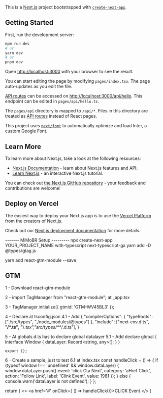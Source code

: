 This is a [Next.js](https://nextjs.org/) project bootstrapped with [`create-next-app`](https://github.com/vercel/next.js/tree/canary/packages/create-next-app).

## Getting Started

First, run the development server:

```bash
npm run dev
# or
yarn dev
# or
pnpm dev
```

Open [http://localhost:3000](http://localhost:3000) with your browser to see the result.

You can start editing the page by modifying `pages/index.tsx`. The page auto-updates as you edit the file.

[API routes](https://nextjs.org/docs/api-routes/introduction) can be accessed on [http://localhost:3000/api/hello](http://localhost:3000/api/hello). This endpoint can be edited in `pages/api/hello.ts`.

The `pages/api` directory is mapped to `/api/*`. Files in this directory are treated as [API routes](https://nextjs.org/docs/api-routes/introduction) instead of React pages.

This project uses [`next/font`](https://nextjs.org/docs/basic-features/font-optimization) to automatically optimize and load Inter, a custom Google Font.

## Learn More

To learn more about Next.js, take a look at the following resources:

- [Next.js Documentation](https://nextjs.org/docs) - learn about Next.js features and API.
- [Learn Next.js](https://nextjs.org/learn) - an interactive Next.js tutorial.

You can check out [the Next.js GitHub repository](https://github.com/vercel/next.js/) - your feedback and contributions are welcome!

## Deploy on Vercel

The easiest way to deploy your Next.js app is to use the [Vercel Platform](https://vercel.com/new?utm_medium=default-template&filter=next.js&utm_source=create-next-app&utm_campaign=create-next-app-readme) from the creators of Next.js.

Check out our [Next.js deployment documentation](https://nextjs.org/docs/deployment) for more details.

------- MiMoBR Setup ---------
npx create-next-app YOUR_PROJECT_NAME with-typescript next-typescript-ga
yarn add -D @types/gtag.js


yarn add react-gtm-module --save


## GTM
1 - Download react-gtm-module

2 - import TagManager from "react-gtm-module"; at _app.tsx

3 - TagManager.initialize({ gtmId: 'GTM-WV45BL3' });

4 - Declare at tsconfig.json 
4.1 - Add 
    {
    "compilerOptions": {
        "typeRoots": ["./src/types", "./node_modules/@types"]
    },
    "include": ["next-env.d.ts", "**/*.ts", "**/*.tsx","src/types/**/*.d.ts"],
    }

5 - At globals.d.ts has to declare global datalayer
5.1 - Add
    declare global {
        interface Window {
        dataLayer: Record<string, any>[];
        }
    }
    
    export {}; 

6 - Create a sample, just to test
6.1 at index.tsx
    const handleClick = () => {
        if (typeof window !== 'undefined' && window.dataLayer) {
        window.dataLayer.push({
            event: 'click Cta Next',
            category: 'aHref Click',
            action: 'Follow Link',
            label: 'Clink Event',
            value: 1981
        });
        } else {
        console.warn('dataLayer is not defined');
        }
    };

  return (
    <>
      <NavBar/>
          <a href='#' onClick={ () => handleClick()}>CLICK Event</a>
      </main>
    </>
  )
